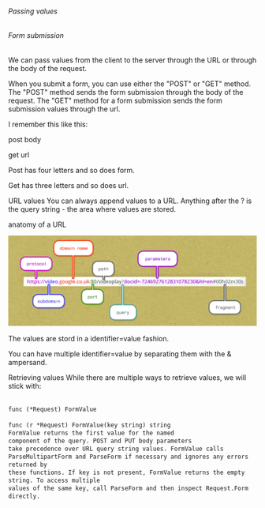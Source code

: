 ###### Passing values

###### Form submission

We can pass values from the client to the server through the URL or through the body of the request.

When you submit a form, you can use either the "POST" or "GET" method. The "POST" method sends the form submission through the body of the request. The "GET" method for a form submission sends the form submission values through the url.

I remember this like this:

post
body

get
url


Post has four letters and so does form.

Get has three letters and so does url.

URL values
You can always append values to a URL.
Anything after the ? is the query string - the area where values are stored.

anatomy of a URL

 !["URL"](../07_passing-data/URL.PNG)

The values are stord in a identifier=value fashion.

You can have multiple identifier=value by separating them with the & ampersand.

Retrieving values
While there are multiple ways to retrieve values, we will stick with:

```

func (*Request) FormValue

func (r *Request) FormValue(key string) string
FormValue returns the first value for the named
component of the query. POST and PUT body parameters
take precedence over URL query string values. FormValue calls 
ParseMultipartForm and ParseForm if necessary and ignores any errors returned by 
these functions. If key is not present, FormValue returns the empty string. To access multiple 
values of the same key, call ParseForm and then inspect Request.Form directly.
```
